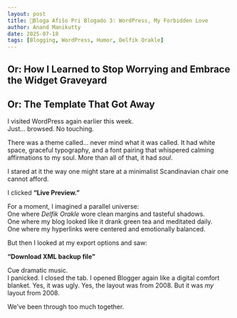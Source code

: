 ```yaml
---
layout: post
title: 🧵Bloga Afiŝo Pri Blogado 3: WordPress, My Forbidden Love
author: Anand Manikutty
date: 2025-07-18
tags: [Blogging, WordPress, Humor, Delfik Orakle]
---
```


## Or: How I Learned to Stop Worrying and Embrace the Widget Graveyard  
## Or: The Template That Got Away  

I visited WordPress again earlier this week.  
Just… browsed. No touching.

There was a theme called... never mind what it was called. It had white space, graceful typography, and a font pairing that whispered calming affirmations to my soul. More than all of that, it had *soul*.

I stared at it the way one might stare at a minimalist Scandinavian chair one cannot afford.

I clicked **“Live Preview.”**

For a moment, I imagined a parallel universe:  
One where *Delfik Orakle* wore clean margins and tasteful shadows.  
One where my blog looked like it drank green tea and meditated daily.  
One where my hyperlinks were centered and emotionally balanced.

But then I looked at my export options and saw:

**“Download XML backup file”**

Cue dramatic music.  
I panicked. I closed the tab. I opened Blogger again like a digital comfort blanket. Yes, it was ugly. Yes, the layout was from 2008. But it was *my* layout from 2008.

We’ve been through too much together.
